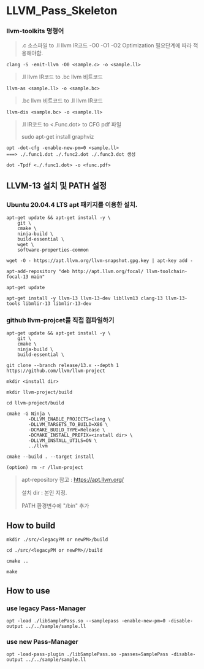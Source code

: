 # LLVM_Pass_Skeleton

### llvm-toolkits 명령어
> .c 소스파일 to .ll llvm IR코드
> -O0 -O1 -O2 Optimization 필요단계에 따라 적용해야함.
```
clang -S -emit-llvm -O0 <sample.c> -o <sample.ll>
```
> .ll llvm IR코드 to .bc llvm 비트코드
```
llvm-as <sample.ll> -o <sample.bc>
```
> .bc llvm 비트코드 to .ll llvm IR코드
```
llvm-dis <sample.bc> -o <sample.ll>
```
> .ll IR코드 to <.Func.dot> to CFG pdf 파일
> 
> sudo apt-get install graphviz
```
opt -dot-cfg -enable-new-pm=0 <sample.ll>
===> ./.func1.dot ./.func2.dot ./.func3.dot 생성 

dot -Tpdf <./.func1.dot> -o <func.pdf>
```

##
## LLVM-13 설치 및 PATH 설정

### Ubuntu 20.04.4 LTS apt 패키지를 이용한 설치.
```
apt-get update && apt-get install -y \
    git \
    cmake \
    ninja-build \
    build-essential \
    wget \
    software-properties-common
    
wget -O - https://apt.llvm.org/llvm-snapshot.gpg.key | apt-key add -

apt-add-repository "deb http://apt.llvm.org/focal/ llvm-toolchain-focal-13 main" 

apt-get update

apt-get install -y llvm-13 llvm-13-dev libllvm13 clang-13 llvm-13-tools libmlir-13 libmlir-13-dev
```


### github llvm-projcet를 직접 컴파일하기
```
apt-get update && apt-get install -y \
    git \
    cmake \
    ninja-build \
    build-essential \

git clone --branch release/13.x --depth 1 https://github.com/llvm/llvm-project

mkdir <install dir>

mkdir llvm-project/build

cd llvm-project/build

cmake -G Ninja \
        -DLLVM_ENABLE_PROJECTS=clang \
        -DLLVM_TARGETS_TO_BUILD=X86 \
        -DCMAKE_BUILD_TYPE=Release \
        -DCMAKE_INSTALL_PREFIX=<install dir> \
        -DLLVM_INSTALL_UTILS=ON \
        ../llvm

cmake --build . --target install

(option) rm -r /llvm-project

```

> apt-repository 참고 : https://apt.llvm.org/
> 
> 설치 dir : <install dir> 본인 지정.
>
> PATH 환경변수에 "<install dir>/bin" 추가

##
## How to build
```
mkdir ./src/<legacyPM or newPM>/build

cd ./src/<legacyPM or newPM>//build

cmake ..

make
```

##
## How to use
### use legacy Pass-Manager
```
opt -load ./libSamplePass.so --samplepass -enable-new-pm=0 -disable-output ../../sample/sample.ll
```

### use new Pass-Manager
```
opt -load-pass-plugin ./libSamplePass.so -passes=SamplePass -disable-output ../../sample/sample.ll
```

